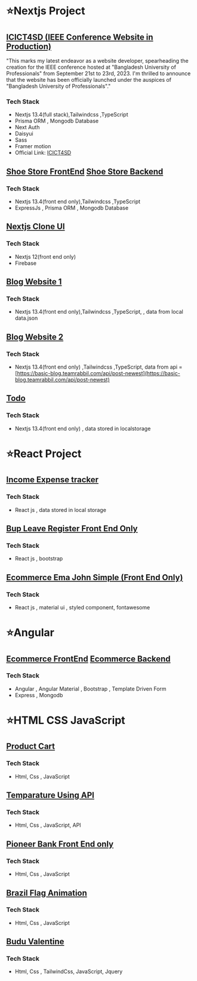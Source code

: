 ﻿# ⭐Nextjs Project

## [ICICT4SD (IEEE Conference Website in Production)](https://github.com/Moheb619/icict4sd)

"This marks my latest endeavor as a website developer, spearheading the creation for the IEEE conference hosted at "Bangladesh University of Professionals" from September 21st to 23rd, 2023. I'm thrilled to announce that the website has been officially launched under the auspices of "Bangladesh University of Professionals"."

### Tech Stack

- Nextjs 13.4(full stack),Tailwindcss ,TypeScript
- Prisma ORM , Mongodb Database
- Next Auth
- Daisyui
- Sass
- Framer motion
- Official Link: [ICICT4SD](http://icict4sd.bup.edu.bd)

## [Shoe Store FrontEnd](https://github.com/Moheb619/shoe-store-client-nextjs) [Shoe Store Backend](https://github.com/Moheb619/shoe-store-server)

### Tech Stack

- Nextjs 13.4(front end only),Tailwindcss ,TypeScript
- ExpressJs , Prisma ORM , Mongodb Database

## [Nextjs Clone UI](https://github.com/Moheb619/netflix-clone-ui)

### Tech Stack

- Nextjs 12(front end only)
- Firebase

## [Blog Website 1](https://github.com/Moheb619/blog_website_nextjs13.4_module11)

### Tech Stack

- Nextjs 13.4(front end only),Tailwindcss ,TypeScript, , data from local data.json

## [Blog Website 2](https://github.com/Moheb619/blog_website_nextjs13.4_module12)

### Tech Stack

- Nextjs 13.4(front end only) ,Tailwindcss ,TypeScript, data from api = [https://basic-blog.teamrabbil.com/api/post-newest](https://basic-blog.teamrabbil.com/api/post-newest)

## [Todo](https://github.com/Moheb619/todo_app_nextjs)

### Tech Stack

- Nextjs 13.4(front end only) , data stored in localstorage

# ⭐React Project

## [Income Expense tracker](https://github.com/Moheb619/income_expense_tracker_react_vite_ts)

### Tech Stack

- React js , data stored in local storage

## [Bup Leave Register Front End Only](https://github.com/Moheb619/bup-leave-register)

### Tech Stack

- React js , bootstrap

## [Ecommerce Ema John Simple (Front End Only)](https://github.com/Moheb619/ema-john)

### Tech Stack

- React js , material ui , styled component, fontawesome

# ⭐Angular

## [Ecommerce FrontEnd](https://github.com/Moheb619/ecommerce_client_angular) [Ecommerce Backend](https://github.com/Moheb619/ecommerce_server_express)

### Tech Stack

- Angular , Angular Material , Bootstrap , Template Driven Form
- Express , Mongodb

# ⭐HTML CSS JavaScript

## [Product Cart](https://github.com/Moheb619/product_cart_ostad_module5)

### Tech Stack

- Html, Css , JavaScript

## [Temparature Using API](https://github.com/Moheb619/temperatureAPI)

### Tech Stack

- Html, Css , JavaScript, API

## [Pioneer Bank Front End only](https://github.com/Moheb619/pioneer-bank)

### Tech Stack

- Html, Css , JavaScript

## [Brazil Flag Animation](https://github.com/Moheb619/Brazin-Flag)

### Tech Stack

- Html, Css , JavaScript
  
## [Budu Valentine](https://github.com/Moheb619/bubu-dudu-valentine)

### Tech Stack

- Html, Css , TailwindCss, JavaScript, Jquery
